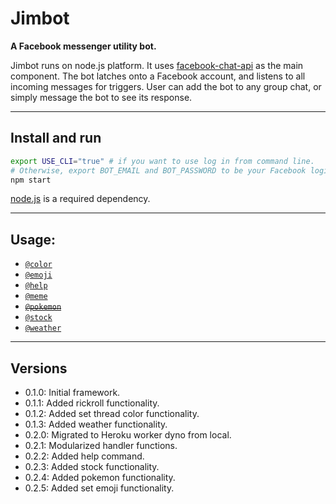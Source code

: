 # Jimbot
**A Facebook messenger utility bot.**

Jimbot runs on node.js platform. It uses [facebook-chat-api](https://github.com/Schmavery/facebook-chat-api) as the main component. The bot latches onto a Facebook account, and listens to all incoming messages for triggers. User can add the bot  to any group chat, or simply message the bot to see its response.

-----------------------------------------------------------
## Install and run
```bash
export USE_CLI="true" # if you want to use log in from command line.
# Otherwise, export BOT_EMAIL and BOT_PASSWORD to be your Facebook login information.
npm start
```

[node.js](https://nodejs.org/en/) is a required dependency.

-----------------------------------------------------------
## Usage:
* [`@color`](DOCS.md#color)
* [`@emoji`](DOCS.md#emoji)
* [`@help`](DOCS.md#help)
* [`@meme`](DOCS.md#meme)
* [~~`@pokemon`~~](DOCS.md#pokemon)
* [`@stock`](DOCS.md#stock)
* [`@weather`](DOCS.md#weather)

-----------------------------------------------------------
## Versions
- 0.1.0: Initial framework.
- 0.1.1: Added rickroll functionality.
- 0.1.2: Added set thread color functionality.
- 0.1.3: Added weather functionality.
- 0.2.0: Migrated to Heroku worker dyno from local.
- 0.2.1: Modularized handler functions.
- 0.2.2: Added help command.
- 0.2.3: Added stock functionality.
- 0.2.4: Added pokemon functionality.
- 0.2.5: Added set emoji functionality.